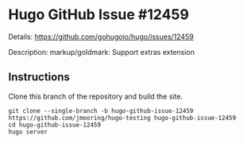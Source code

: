 # Hugo GitHub Issue #12459

Details: <https://github.com/gohugoio/hugo/issues/12459>

Description: markup/goldmark: Support extras extension

## Instructions

Clone this branch of the repository and build the site.

```text
git clone --single-branch -b hugo-github-issue-12459 https://github.com/jmooring/hugo-testing hugo-github-issue-12459
cd hugo-github-issue-12459
hugo server
```
